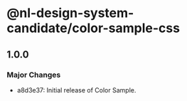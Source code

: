# @nl-design-system-candidate/color-sample-css

## 1.0.0

### Major Changes

- a8d3e37: Initial release of Color Sample.
